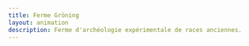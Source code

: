 ```yaml
---
title: Ferme Gröning
layout: animation
description: Ferme d'archéologie expérimentale de races anciennes.
---
```

